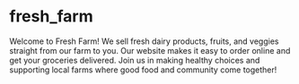 # fresh_farm
Welcome to Fresh Farm! We sell fresh dairy products, fruits, and veggies straight from our farm to you. Our website makes it easy to order online and get your groceries delivered. Join us in making healthy choices and supporting local farms where good food and community come together!
